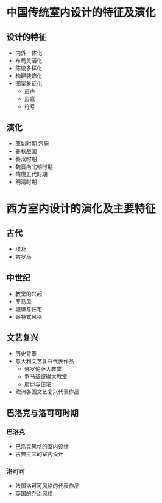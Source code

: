 # 中国传统室内设计的特征及演化
## 设计的特征
- 内外一体化
- 布局灵活化
- 陈设多样化
- 构建装饰化
- 图案象征化
    - 形声
    - 形意
    - 符号
## 演化
- 原始时期
穴居
- 春秋战国
- 秦汉时期
- 魏晋南北朝时期
- 隋唐五代时期
- 明清时期
# 西方室内设计的演化及主要特征
## 古代
- 埃及
- 古罗马
## 中世纪
- 教堂的兴起
- 罗马风
- 城堡与住宅
- 哥特式风格
## 文艺复兴
- 历史背景
- 意大利文艺复兴代表作品
    - 佛罗伦萨大教堂
    - 罗马圣彼得大教堂
    - 府邸与住宅
- 欧洲各国文艺复兴代表作品
## 巴洛克与洛可可时期
### 巴洛克
- 巴洛克风格的室内设计
- 古典主义的室内设计
### 洛可可
- 法国洛可可风格的代表作品
- 英国的乔治风格
